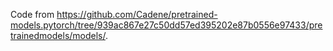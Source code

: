 Code from <https://github.com/Cadene/pretrained-models.pytorch/tree/939ac867e27c50dd57ed395202e87b0556e97433/pretrainedmodels/models/>.